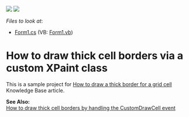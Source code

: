 <!-- default badges list -->
[![](https://img.shields.io/badge/Open_in_DevExpress_Support_Center-FF7200?style=flat-square&logo=DevExpress&logoColor=white)](https://supportcenter.devexpress.com/ticket/details/E514)
[![](https://img.shields.io/badge/📖_How_to_use_DevExpress_Examples-e9f6fc?style=flat-square)](https://docs.devexpress.com/GeneralInformation/403183)
<!-- default badges end -->
<!-- default file list -->
*Files to look at*:

* [Form1.cs](./CS/Form1.cs) (VB: [Form1.vb](./VB/Form1.vb))
<!-- default file list end -->
# How to draw thick cell borders via a custom XPaint class


<p>This is a sample project for <a href="https://www.devexpress.com/Support/Center/p/A1018">How to draw a thick border for a grid cell</a> Knowledge Base article.</p><p><strong>See Also:</strong><br />
<a href="https://www.devexpress.com/Support/Center/p/E513">How to draw thick cell borders by handling the CustomDrawCell event</a></p>

<br/>


